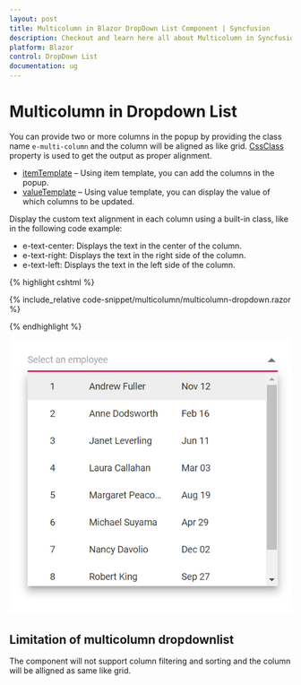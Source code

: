 ```yaml
---
layout: post
title: Multicolumn in Blazor DropDown List Component | Syncfusion
description: Checkout and learn here all about Multicolumn in Syncfusion Blazor DropDown List component and much more.
platform: Blazor
control: DropDown List
documentation: ug
---
```


# Multicolumn in Dropdown List 

You can provide two or more columns in the popup by providing the class name `e-multi-column` and the column will be aligned as like grid. [CssClass](https://help.syncfusion.com/cr/blazor/Syncfusion.Blazor.DropDowns.SfDropDownList-2.html#Syncfusion_Blazor_DropDowns_SfDropDownList_2_CssClass) property is used to get the output as proper alignment.

* [itemTemplate](https://blazor.syncfusion.com/documentation/dropdown-list/templates#item-template) – Using item template, you can add the columns in the popup.
* [valueTemplate](https://blazor.syncfusion.com/documentation/dropdown-list/templates#value-template) – Using value template, you can display the value of which columns to be updated.

Display the custom text alignment in each column using a built-in class, like in the following code example:

* e-text-center: Displays the text in the center of the column.
* e-text-right: Displays the text in the right side of the column.
* e-text-left: Displays the text in the left side of the column.

{% highlight cshtml %}

{% include_relative code-snippet/multicolumn/multicolumn-dropdown.razor %}

{% endhighlight %}

![Blazor DropdownList with cascading](./images/multicolumn/blazor_dropdown_multicolumn.png)

## Limitation of multicolumn dropdownlist

The component will not support column filtering and sorting and the column will be alligned as same like grid.
